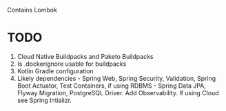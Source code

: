 Contains Lombok 

# TODO

1. Cloud Native Buildpacks and Paketo Buildpacks
2. Is .dockerignore usable for buildpacks
3. Kotlin Gradle configuration
4. Likely dependencies - Spring Web, Spring Security, Validation, Spring Boot Actuator, Test Containers, if using RDBMS - Spring Data JPA, Flyway Migration, PostgreSQL Driver. Add Observability. If using Cloud see Spring Intializr.
